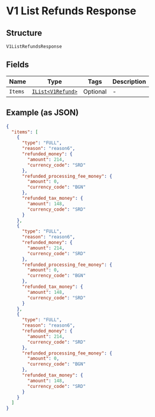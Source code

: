 
# V1 List Refunds Response

## Structure

`V1ListRefundsResponse`

## Fields

| Name | Type | Tags | Description |
|  --- | --- | --- | --- |
| `Items` | [`IList<V1Refund>`](../../doc/models/v1-refund.md) | Optional | - |

## Example (as JSON)

```json
{
  "items": [
    {
      "type": "FULL",
      "reason": "reason6",
      "refunded_money": {
        "amount": 214,
        "currency_code": "SRD"
      },
      "refunded_processing_fee_money": {
        "amount": 0,
        "currency_code": "BGN"
      },
      "refunded_tax_money": {
        "amount": 148,
        "currency_code": "SRD"
      }
    },
    {
      "type": "FULL",
      "reason": "reason6",
      "refunded_money": {
        "amount": 214,
        "currency_code": "SRD"
      },
      "refunded_processing_fee_money": {
        "amount": 0,
        "currency_code": "BGN"
      },
      "refunded_tax_money": {
        "amount": 148,
        "currency_code": "SRD"
      }
    },
    {
      "type": "FULL",
      "reason": "reason6",
      "refunded_money": {
        "amount": 214,
        "currency_code": "SRD"
      },
      "refunded_processing_fee_money": {
        "amount": 0,
        "currency_code": "BGN"
      },
      "refunded_tax_money": {
        "amount": 148,
        "currency_code": "SRD"
      }
    }
  ]
}
```

